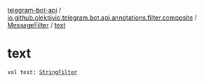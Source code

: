 [telegram-bot-api](../../index.md) / [io.github.oleksivio.telegram.bot.api.annotations.filter.composite](../index.md) / [MessageFilter](index.md) / [text](./text.md)

# text

`val text: `[`StringFilter`](../../io.github.oleksivio.telegram.bot.api.annotations.filter.primitive/-string-filter/index.md)